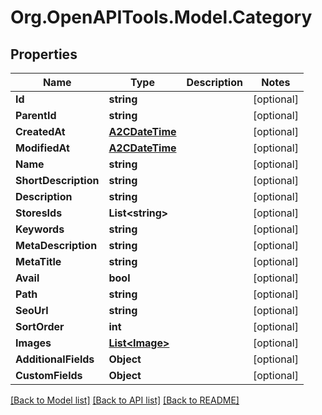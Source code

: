 # Org.OpenAPITools.Model.Category

## Properties

Name | Type | Description | Notes
------------ | ------------- | ------------- | -------------
**Id** | **string** |  | [optional] 
**ParentId** | **string** |  | [optional] 
**CreatedAt** | [**A2CDateTime**](A2CDateTime.md) |  | [optional] 
**ModifiedAt** | [**A2CDateTime**](A2CDateTime.md) |  | [optional] 
**Name** | **string** |  | [optional] 
**ShortDescription** | **string** |  | [optional] 
**Description** | **string** |  | [optional] 
**StoresIds** | **List&lt;string&gt;** |  | [optional] 
**Keywords** | **string** |  | [optional] 
**MetaDescription** | **string** |  | [optional] 
**MetaTitle** | **string** |  | [optional] 
**Avail** | **bool** |  | [optional] 
**Path** | **string** |  | [optional] 
**SeoUrl** | **string** |  | [optional] 
**SortOrder** | **int** |  | [optional] 
**Images** | [**List&lt;Image&gt;**](Image.md) |  | [optional] 
**AdditionalFields** | **Object** |  | [optional] 
**CustomFields** | **Object** |  | [optional] 

[[Back to Model list]](../README.md#documentation-for-models) [[Back to API list]](../README.md#documentation-for-api-endpoints) [[Back to README]](../README.md)


